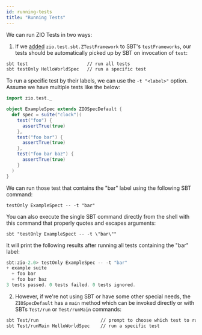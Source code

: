 ```yaml
---
id: running-tests
title: "Running Tests"
---
```


We can run ZIO Tests in two ways:

1. If we [added](installation.md) `zio.test.sbt.ZTestFramework` to SBT's `testFrameworks`, our tests should be automatically picked up by SBT on invocation of `test`:

```bash
sbt test                      // run all tests
sbt testOnly HelloWorldSpec   // run a specific test
```

To run a specific test by their labels, we can use the `-t "<label>"` option. Assume we have multiple tests like the below:

```scala mdoc:compile-only
import zio.test._

object ExampleSpec extends ZIOSpecDefault {
  def spec = suite("clock")(
    test("foo") {
      assertTrue(true)
    },
    test("foo bar") {
      assertTrue(true)
    },
    test("foo bar baz") {
      assertTrue(true)
    }
  )
}
```

We can run those test that contains the "bar" label using the following SBT command:
```
testOnly ExampleSpect -- -t "bar"
```
You can also execute the single SBT command directly from the shell with this command that properly quotes and escapes arguments:
```
sbt "testOnly ExampleSpect -- -t \"bar\""
```

It will print the following results after running all tests containing the "bar" label:

```scala
sbt:zio-2.0> testOnly ExampleSpec -- -t "bar"
+ example suite
  + foo bar
  + foo bar baz
3 tests passed. 0 tests failed. 0 tests ignored.
```

2. However, if we're not using SBT or have some other special needs, the `ZIOSpecDefault` has a `main` method which can be invoked directly or with SBTs `Test/run` or `Test/runMain` commands:

```bash
sbt Test/run                       // prompt to choose which test to run
sbt Test/runMain HelloWorldSpec    // run a specific test
```
